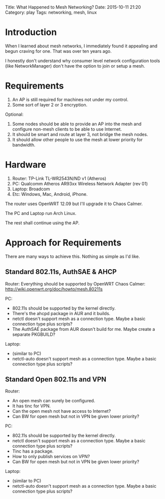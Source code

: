 Title: What Happened to Mesh Networking?
Date: 2015-10-11 21:20
Category: play
Tags: networking, mesh, linux

# Introduction

When I learned about mesh networks, I immediately found it appealing and begun craving for one. That was over ten years ago.

I honestly don't understand why consumer level network configuration tools (like NetworkManager) don't have the option to join or setup a mesh.

# Requirements

1. An AP is still required for machines not under my control.
1. Some sort of layer 2 or 3 encryption.

Optional:

1. Some nodes should be able to provide an AP into the mesh and configure non-mesh clients to be able to use Internet.
1. It should be smart and route at layer 3, not bridge the mesh nodes.
1. It should allow other people to use the mesh at lower priority for bandwidth.

# Hardware

1. Router: TP-Link TL-WR2543N/ND v1 (Atheros)
1. PC: Qualcomm Atheros AR93xx Wireless Network Adapter (rev 01)
1. Laptop: Broadcom
1. Etc: Windows, Mac, Android, iPhone.


The router uses OpenWRT 12.09 but I'll upgrade it to Chaos Calmer.

The PC and Laptop run Arch Linux.

The rest shall continue using the AP.

# Approach for Requirements

There are many ways to achieve this. Nothing as simple as I'd like.

## Standard 802.11s, AuthSAE & AHCP

Router: Everything should be supported by OpenWRT Chaos Calmer: http://wiki.openwrt.org/doc/howto/mesh.80211s

PC:

- 802.11s should be supported by the kernel directly.
- There's the ahcpd package in AUR and it builds.
- netctl doesn't support mesh as a connection type. Maybe a basic connection type plus scripts?
- The AuthSAE package from AUR doesn't build for me. Maybe create a separate PKGBUILD?

Laptop:

- (similar to PC)
- netctl-auto doesn't support mesh as a connection type. Maybe a basic connection type plus scripts?

## Standard Open 802.11s and VPN

Router:

- An open mesh can surely be configured.
- It has tinc for VPN.
- Can the open mesh not have access to Internet?
- Can BW for open mesh but not in VPN be given lower priority?

PC:

- 802.11s should be supported by the kernel directly.
- netctl doesn't support mesh as a connection type. Maybe a basic connection type plus scripts?
- Tinc has a package.
- How to only publish services on VPN?
- Can BW for open mesh but not in VPN be given lower priority?

Laptop:

- (similar to PC)
- netctl-auto doesn't support mesh as a connection type. Maybe a basic connection type plus scripts?


